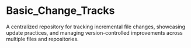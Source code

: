 # Basic_Change_Tracks
A centralized repository for tracking incremental file changes, showcasing update practices, and managing version-controlled improvements across multiple files and repositories.
